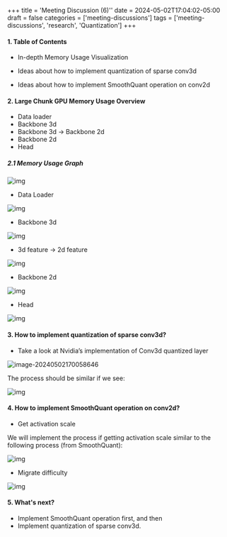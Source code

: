 +++
title = 'Meeting Discussion (6)''
date = 2024-05-02T17:04:02-05:00
draft = false
categories = ['meeting-discussions']
tags = ['meeting-discussions', 'research', 'Quantization']
+++

#### 1. Table of Contents

- In-depth Memory Usage Visualization
- Ideas about how to implement quantization of sparse conv3d

- Ideas about how to implement SmoothQuant operation on conv2d

#### 2. Large Chunk GPU Memory Usage Overview

- Data loader
- Backbone 3d
- Backbone 3d -> Backbone 2d
- Backbone 2d
- Head

##### 2.1 Memory Usage Graph

![img](https://s2.loli.net/2024/05/03/QDslj3v27dH86KO.png)

- Data Loader

![img](https://s2.loli.net/2024/05/03/EB86rHDU1nvJ4w5.png)

- Backbone 3d

![img](https://s2.loli.net/2024/05/03/Zk54O2FQuMePmAV.png)

- 3d feature -> 2d feature

![img](https://s2.loli.net/2024/05/03/AKPCTygsZBjGHFd.png)

- Backbone 2d

![img](https://s2.loli.net/2024/05/03/YCN6cUx5dhazMFL.png)

- Head

![img](https://s2.loli.net/2024/05/03/yghIoLpfwFdGDzc.png)

#### 3. How to implement quantization of sparse conv3d?

- Take a look at Nvidia’s implementation of Conv3d quantized layer

![image-20240502170058646](https://s2.loli.net/2024/05/03/o2akKjtTCpIOd1l.png)

The process should be similar if we see:

![img](https://s2.loli.net/2024/05/03/MuzSNR9AVHPdpDy.png)

#### 4. How to implement SmoothQuant operation on conv2d?

- Get activation scale

We will implement the process if getting activation scale similar to the following process (from SmoothQuant):

![img](https://s2.loli.net/2024/05/03/93iH8EL1u7hcyef.png)

- Migrate difficulty

![img](https://s2.loli.net/2024/05/03/p5hLFvOm96X4QRG.png)

#### 5. What's next?

- Implement SmoothQuant operation first, and then
- Implement quantization of sparse conv3d.
